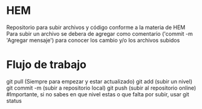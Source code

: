 # HEM
Repositorio para subir archivos y código conforme a la materia de HEM
Para subir un archivo se debera de agregar como comentario ('commit -m 'Agregar mensaje') para conocer los cambio 
y/o los archivos subidos 

# Flujo de trabajo 
git pull (Siempre para empezar y estar actualizado)
git add <nombre del archivo> (subir un nivel)
git commit -m (subir a repositorio local)
git push (subir al repositorio online)
#Importante, si no sabes en que nivel estas o que falta por subir, usar 
git status 
